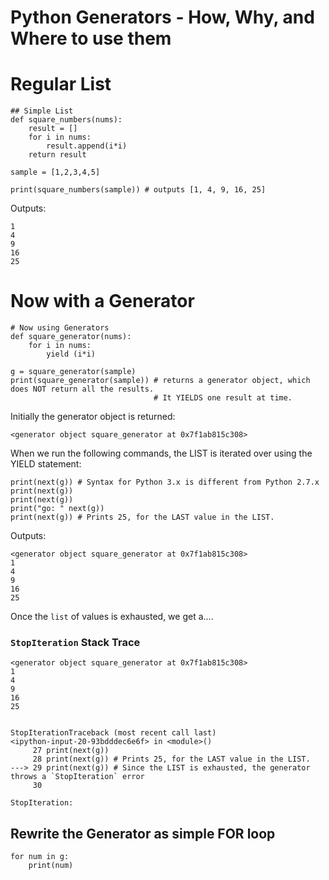 # Python Generators - How, Why, and Where to use them

# Regular List
```
## Simple List
def square_numbers(nums):
    result = []
    for i in nums:
        result.append(i*i)
    return result

sample = [1,2,3,4,5]

print(square_numbers(sample)) # outputs [1, 4, 9, 16, 25]
```
Outputs:
```
1
4
9
16
25
```

# Now with a Generator

```
# Now using Generators
def square_generator(nums):
    for i in nums:
        yield (i*i)
        
g = square_generator(sample)
print(square_generator(sample)) # returns a generator object, which does NOT return all the results.
                                # It YIELDS one result at time. 
```

Initially the generator object is returned:

```
<generator object square_generator at 0x7f1ab815c308>
```

When we run the following commands, the LIST is iterated over using the YIELD statement:
```
print(next(g)) # Syntax for Python 3.x is different from Python 2.7.x
print(next(g))
print(next(g))
print("go: " next(g))
print(next(g)) # Prints 25, for the LAST value in the LIST.
```
Outputs:
```
<generator object square_generator at 0x7f1ab815c308>
1
4
9
16
25
```
Once the `list` of values is exhausted, we get a....

### `StopIteration` Stack Trace

```
<generator object square_generator at 0x7f1ab815c308>
1
4
9
16
25


StopIterationTraceback (most recent call last)
<ipython-input-20-93bdddec6e6f> in <module>()
     27 print(next(g))
     28 print(next(g)) # Prints 25, for the LAST value in the LIST.
---> 29 print(next(g)) # Since the LIST is exhausted, the generator throws a `StopIteration` error
     30 

StopIteration: 

```

## Rewrite the Generator as simple FOR loop
```
for num in g:
    print(num)
```
